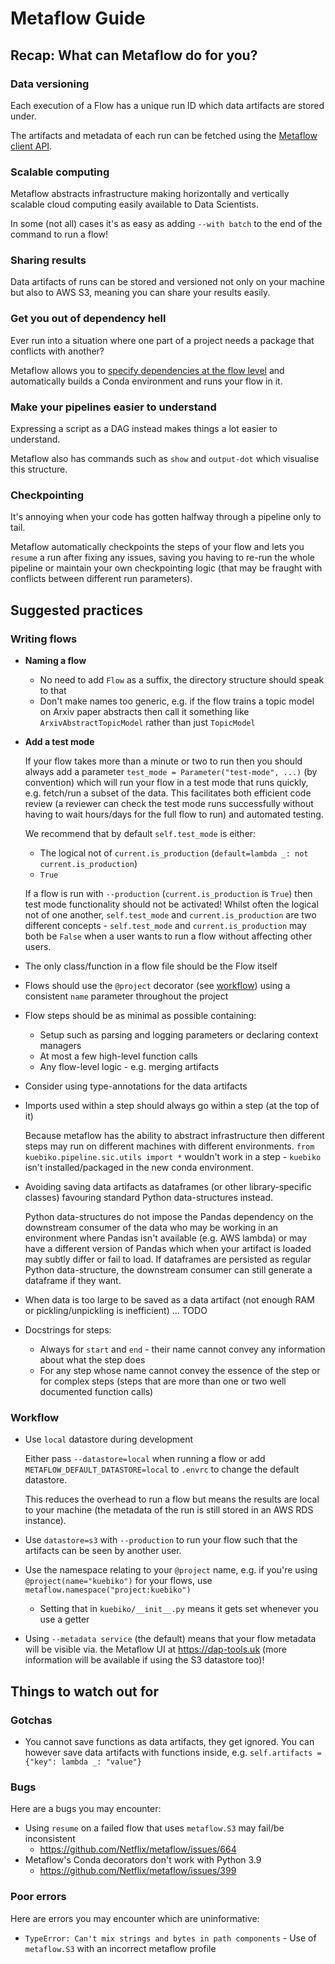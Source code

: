 # Metaflow Guide

## Recap: What can Metaflow do for you?

### Data versioning

Each execution of a Flow has a unique run ID which data artifacts are stored under.

The artifacts and metadata of each run can be fetched using the [Metaflow client API](https://docs.metaflow.org/metaflow/client).

### Scalable computing

Metaflow abstracts infrastructure making horizontally and vertically scalable cloud computing easily available to Data Scientists.

In some (not all) cases it's as easy as adding `--with batch` to the end of the command to run a flow!

### Sharing results

Data artifacts of runs can be stored and versioned not only on your machine but also to AWS S3, meaning you can share your results easily.

### Get you out of dependency hell

Ever run into a situation where one part of a project needs a package that conflicts with another?

Metaflow allows you to [specify dependencies at the flow level](https://docs.metaflow.org/metaflow/dependencies) and automatically builds a Conda environment and runs your flow in it.

### Make your pipelines easier to understand

Expressing a script as a DAG instead makes things a lot easier to understand.

Metaflow also has commands such as `show` and `output-dot` which visualise this structure.

### Checkpointing

It's annoying when your code has gotten halfway through a pipeline only to tail.

Metaflow automatically checkpoints the steps of your flow and lets you `resume` a run after fixing any issues, saving you having to re-run the whole pipeline or maintain your own checkpointing logic (that may be fraught with conflicts between different run parameters).

## Suggested practices

### Writing flows

-   **Naming a flow**
    -   No need to add `Flow` as a suffix, the directory structure should speak to that
    -   Don't make names too generic, e.g. if the flow trains a topic model on Arxiv paper abstracts then call it something like `ArxivAbstractTopicModel` rather than just `TopicModel`
-   **Add a test mode**

    If your flow takes more than a minute or two to run then you should always add a parameter `test_mode = Parameter("test-mode", ...)` (by convention) which will run your flow in a test mode that runs quickly, e.g. fetch/run a subset of the data.
    This facilitates both efficient code review (a reviewer can check the test mode runs successfully without having to wait hours/days for the full flow to run) and automated testing.

    We recommend that by default `self.test_mode` is either:

    -   The logical not of `current.is_production` (`default=lambda _: not current.is_production`)
    -   `True`

    If a flow is run with `--production` (`current.is_production` is `True`) then test mode functionality should not be activated!
    Whilst often the logical not of one another, `self.test_mode` and `current.is_production` are two different concepts - `self.test_mode` and `current.is_production` may both be `False` when a user wants to run a flow without affecting
    other users.

-   The only class/function in a flow file should be the Flow itself
-   Flows should use the `@project` decorator (see [workflow](#workflow)) using a consistent `name` parameter throughout the project
-   Flow steps should be as minimal as possible containing:
    -   Setup such as parsing and logging parameters or declaring context managers
    -   At most a few high-level function calls
    -   Any flow-level logic - e.g. merging artifacts
-   Consider using type-annotations for the data artifacts
-   Imports used within a step should always go within a step (at the top of it)

    Because metaflow has the ability to abstract infrastructure then
    different steps may run on different machines with different environments.
    `from kuebiko.pipeline.sic.utils import *` wouldn't work in a step - `kuebiko`
    isn't installed/packaged in the new conda environment.

-   Avoiding saving data artifacts as dataframes (or other library-specific classes) favouring standard Python data-structures instead.

    Python data-structures do not impose the Pandas dependency on the
    downstream consumer of the data who may be working in an environment
    where Pandas isn't available (e.g. AWS lambda) or may have a
    different version of Pandas which when your artifact is loaded
    may subtly differ or fail to load.
    If dataframes are persisted as regular Python data-structure, the
    downstream consumer can still generate a dataframe if they want.

-   When data is too large to be saved as a data artifact (not enough RAM or pickling/unpickling is inefficient) ... TODO

-   Docstrings for steps:
    -   Always for `start` and `end` - their name cannot convey any information about what the step does
    -   For any step whose name cannot convey the essence of the step or for complex steps (steps that are more than one or two well documented function calls)

### Workflow

-   Use `local` datastore during development

    Either pass `--datastore=local` when running a flow or add `METAFLOW_DEFAULT_DATASTORE=local` to `.envrc` to change the default datastore.

    This reduces the overhead to run a flow but means the results are local to your machine (the metadata of the run is still stored in an AWS RDS instance).

-   Use `datastore=s3` with `--production` to run your flow such that the artifacts can be seen by another user.
-   Use the namespace relating to your `@project` name, e.g. if you're using `@project(name="kuebiko")` for your flows, use `metaflow.namespace("project:kuebiko")`
    -   Setting that in `kuebiko/__init__.py` means it gets set whenever you use a getter
-   Using `--metadata service` (the default) means that your flow metadata will be visible via. the Metaflow UI at https://dap-tools.uk (more information will be available if using the S3 datastore too)!

## Things to watch out for

### Gotchas

-   You cannot save functions as data artifacts, they get ignored. You can however save data artifacts with functions inside, e.g. `self.artifacts = {"key": lambda _: "value"}`

### Bugs

Here are a bugs you may encounter:

-   Using `resume` on a failed flow that uses `metaflow.S3` may fail/be inconsistent
    -   https://github.com/Netflix/metaflow/issues/664
-   Metaflow's Conda decorators don't work with Python 3.9
    -   https://github.com/Netflix/metaflow/issues/399

### Poor errors

Here are errors you may encounter which are uninformative:

-   `TypeError: Can't mix strings and bytes in path components` - Use of `metaflow.S3` with an incorrect metaflow profile

